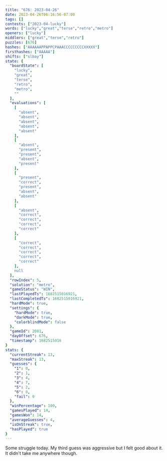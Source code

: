```yaml
---
title: "676: 2023-04-26"
date: 2023-04-26T06:16:56-07:00
tags: []
contests: ["2023-04-lucky"]
words: ["lucky","great","terse","retro","metro"]
openers: ["lucky"]
middlers: ["great","terse","retro"]
puzzles: [676]
hashes: ["AAAAAAPPAPPCPAAACCCCCCCCCXXXXX"]
firsthashes: ["AAAAA"]
shifts: ["slbay"]
state: {
  "boardState": [
    "lucky",
    "great",
    "terse",
    "retro",
    "metro",
    ""
  ],
  "evaluations": [
    [
      "absent",
      "absent",
      "absent",
      "absent",
      "absent"
    ],
    [
      "absent",
      "present",
      "present",
      "absent",
      "present"
    ],
    [
      "present",
      "correct",
      "present",
      "absent",
      "absent"
    ],
    [
      "absent",
      "correct",
      "correct",
      "correct",
      "correct"
    ],
    [
      "correct",
      "correct",
      "correct",
      "correct",
      "correct"
    ],
    null
  ],
  "rowIndex": 5,
  "solution": "metro",
  "gameStatus": "WIN",
  "lastPlayedTs": 1682515016921,
  "lastCompletedTs": 1682515016921,
  "hardMode": true,
  "settings": {
    "hardMode": true,
    "darkMode": true,
    "colorblindMode": false
  },
  "gameId": 2081,
  "dayOffset": 676,
  "timestamp": 1682515016
}
stats: {
  "currentStreak": 13,
  "maxStreak": 13,
  "guesses": {
    "1": 0,
    "2": 1,
    "3": 4,
    "4": 7,
    "5": 2,
    "6": 0,
    "fail": 0
  },
  "winPercentage": 100,
  "gamesPlayed": 14,
  "gamesWon": 14,
  "averageGuesses": 4,
  "isOnStreak": true,
  "hasPlayed": true
}
---
```

<!-- more -->
Some struggle today. My third guess was aggressive but I felt good about it. It didn't take me anywhere though. 

